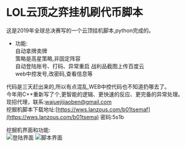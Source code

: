 # LOL云顶之弈挂机刷代币脚本
这是2019年全球总决赛写的一个云顶挂机脚本,python完成的。
* 功能:  
自动拿牌卖牌  
策略是高星策略,非固定阵容  
自动登陆账号、打码、异常重启
战利品截图上传百度云  
web中控发号,改密码,查看信息等

代码是三天赶出来的,所以有点混乱,WEB中控代码也不知道扔哪去了。  
今年用C++重新写了个,更智能的逻辑、更快速的反应、更完备的异常处理。  
现招代理，联系:wajuejijiaoben@gmail.com  
挖掘机脚本下载地址:[https://wws.lanzous.com/b01tsemaf](https://wws.lanzous.com/b01tsema) 密码:5s1b

挖掘机界面和功能:  
![登陆界面](https://i.loli.net/2021/01/31/91UGZWS2OlyspEV.png)
![脚本界面](https://i.loli.net/2021/01/31/rc8zvFlu5Htys2S.png)
